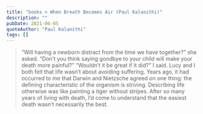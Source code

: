 ```yaml
---
title: "books > When Breath Becomes Air (Paul Kalanithi)"
description: ""
pubDate: 2021-06-05
quoteAuthor: "Paul Kalanithi"
tags: []
---
```


> “Will having a newborn distract from the time we have together?” she asked. “Don’t you think saying goodbye to your child will make your death more painful?” “Wouldn’t it be great if it did?” I said. Lucy and I both felt that life wasn’t about avoiding suffering. Years ago, it had occurred to me that Darwin and Nietzsche agreed on one thing: the defining characteristic of the organism is striving. Describing life otherwise was like painting a tiger without stripes. After so many years of living with death, I’d come to understand that the easiest death wasn’t necessarily the best.